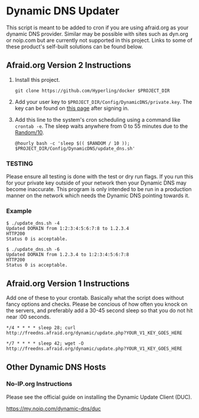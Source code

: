 # Dynamic DNS Updater

This script is meant to be added to cron if you are using afraid.org as your
dynamic DNS provider. Similar may be possible with sites such as dyn.org or
noip.com but are currently not supported in this project. Links to some of these
product's self-built solutions can be found below.

## Afraid.org Version 2 Instructions

1. Install this project.

    ```
    git clone https://github.com/Hyperling/docker $PROJECT_DIR
    ```

1. Add your user key to `$PROJECT_DIR/Config/DynamicDNS/private.key`. The key can
be found on [this page](https://freedns.afraid.org/dynamic/v2/) after signing in.

1. Add this line to the system's cron scheduling using a command like `crontab -e`.
The sleep waits anywhere from 0 to 55 minutes due to the
[Random/10](https://tldp.org/LDP/abs/html/randomvar.html).

    ```
    @hourly bash -c 'sleep $(( $RANDOM / 10 )); $PROJECT_DIR/Config/DynamicDNS/update_dns.sh'
    ```

### TESTING

Please ensure all testing is done with the test or dry run flags. If you run
this for your private key outside of your network then your Dynamic DNS may
become inaccurate. This program is only intended to be run in a production
manner on the network which needs the Dynamic DNS pointing towards it.

### Example

```
$ ./update_dns.sh -4
Updated DOMAIN from 1:2:3:4:5:6:7:8 to 1.2.3.4
HTTP200
Status 0 is acceptable.
```
```
$ ./update_dns.sh -6
Updated DOMAIN from 1.2.3.4 to 1:2:3:4:5:6:7:8
HTTP200
Status 0 is acceptable.
```

## Afraid.org Version 1 Instructions

Add one of these to your crontab. Basically what the script does without fancy
options and checks. Please be concious of how often you knock on the servers,
and preferably add a 30-45 second sleep so that you do not hit near :00 seconds.

```
*/4 * * * * sleep 28; curl http://freedns.afraid.org/dynamic/update.php?YOUR_V1_KEY_GOES_HERE
```
```
*/7 * * * * sleep 42; wget -O http://freedns.afraid.org/dynamic/update.php?YOUR_V1_KEY_GOES_HERE
```

## Other Dynamic DNS Hosts

### No-IP.org Instructions

Please see the official guide on installing the Dynamic Update Client (DUC).

https://my.noip.com/dynamic-dns/duc
